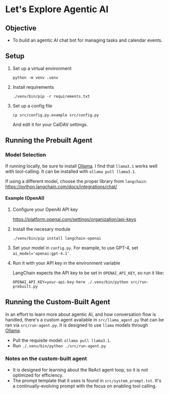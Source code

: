 # Let's Explore Agentic AI

## Objective

- To build an agentic AI chat bot for managing tasks and calendar events.

## Setup

1. Set up a virtual environment

    ```shell
    python -m venv .venv
    ```

2. Install requirements

    ```shell
    ./venv/bin/pip -r requirements.txt
    ```

3. Set up a config file

    ```shell
    cp src/config.py.example src/config.py
    ```

    And edit it for your CalDAV settings.

## Running the Prebuilt Agent

### Model Selection

If running locally, be sure to install [Ollama](https://ollama.com/). I find that `llama3.1` works well with tool-calling. It can be installed with `ollama pull llama3.1`.

If using a different model, choose the proper library from `langchain`: <https://python.langchain.com/docs/integrations/chat/>

#### Example (OpenAI)

1. Configure your OpenAI API key

    <https://platform.openai.com/settings/organization/api-keys>

2. Install the necesary module

    ```shell
    ./venv/bin/pip install langchain-openai
    ```

3. Set your model in `config.py`. For example, to use GPT-4, set `ai_model='openai:gpt-4.1'`.

4. Run it with your API key in the environment variable

    LangChain expects the API key to be set in `OPENAI_API_KEY`, so run it like:

    ```shell
    OPENAI_API_KEY=your-api-key-here ./.venv/bin/python src/run-prebuilt.py
    ```

## Running the Custom-Built Agent

In an effort to learn more about agentic AI, and how conversation flow is handled, there's a custom agent available in `src/llama_agent.py` that can be ran via `src/run-agent.py`. It is designed to use `llama` models through [Ollama](https://ollama.com/).

- Pull the requisite model: `ollama pull llama3.1`.
- Run `./.venv/bin/python ./src/run-agent.py`

### Notes on the custom-built agent

- It is designed for learning about the ReAct agent loop, so it is not optimized for efficiency.
- The prompt template that it uses is found in `src/system_prompt.txt`. It's a continually-evolving prompt with the focus on enabling tool calling.
